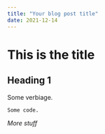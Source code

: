 ```yaml
---
title: "Your blog post title"
date: 2021-12-14
---
```



# This is the title

## Heading 1

Some verbiage.

`Some code.`

*More stuff*

